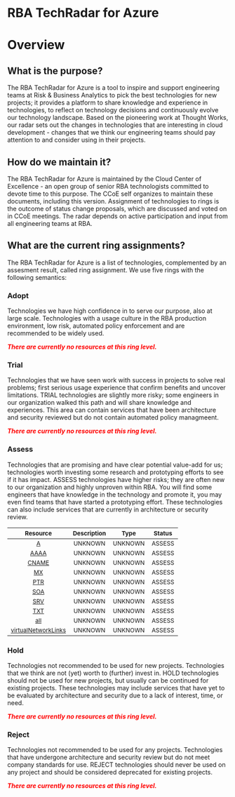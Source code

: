 
RBA TechRadar for Azure
=======================

# Overview

## What is the purpose?


The RBA TechRadar for Azure is a tool to inspire and support engineering teams at Risk & Business Analytics to pick the best technologies for new projects; it provides a platform to share knowledge and experience in technologies, to reflect on technology decisions and continuously evolve our technology landscape.  Based on the pioneering work at Thought Works, our radar sets out the changes in technologies that are interesting in cloud development - changes that we think our engineering teams should pay attention to and consider using in their projects.
## How do we maintain it?


The RBA TechRadar for Azure is maintained by the Cloud Center of Excellence - an open group of senior RBA technologists committed to devote time to this purpose.  The CCoE self organizes to maintain these documents, including this version.  Assignment of technologies to rings is the outcome of status change proposals, which are discussed and voted on in CCoE meetings.  The radar depends on active participation and input from all engineering teams at RBA.
## What are the current ring assignments?


The RBA TechRadar for Azure is a list of technologies, complemented by an assesment result, called ring assignment.  We use five rings with the following semantics:
### Adopt


Technologies we have high confidence in to serve our purpose, also at large scale.  Technologies with a usage culture in the RBA production environment, low risk, automated policy enforcement and are recommended to be widely used.  
  
***<font color="red"> There are currently no resources at this ring level. </font>***
### Trial


Technologies that we have seen work with success in projects to solve real problems;  first serious usage experience that confirm benefits and uncover limitations.  TRIAL technologies are slightly more risky; some engineers in our organization walked this path and will share knowledge and experiences.  This area can contain services that have been architecture and security reviewed but do not contain automated policy managmeent.  
  
***<font color="red"> There are currently no resources at this ring level. </font>***
### Assess


Technologies that are promising and have clear potential value-add for us; technologies worth investing some research and prototyping efforts to see if it has impact.  ASSESS technologies have higher risks;  they are often new to our organization and highly unproven within RBA.  You will find some engineers that have knowledge in the technology and promote it, you may even find teams that have started a prototyping effort.  These technologies can also include services that are currently in architecture or security review.  

|<sub>Resource</sub>|<sub>Description</sub>|<sub>Type</sub>|<sub>Status</sub>|
| :---: | :---: | :---: | :---: |
|<sub>[A](https://github.com/openrba/python-azure-techradar/tree/master/Microsoft.AppPlatform/privateDnsZones/A)</sub>|<sub>UNKNOWN</sub>|<sub>UNKNOWN</sub>|<sub>ASSESS</sub>|
|<sub>[AAAA](https://github.com/openrba/python-azure-techradar/tree/master/Microsoft.AppPlatform/privateDnsZones/AAAA)</sub>|<sub>UNKNOWN</sub>|<sub>UNKNOWN</sub>|<sub>ASSESS</sub>|
|<sub>[CNAME](https://github.com/openrba/python-azure-techradar/tree/master/Microsoft.AppPlatform/privateDnsZones/CNAME)</sub>|<sub>UNKNOWN</sub>|<sub>UNKNOWN</sub>|<sub>ASSESS</sub>|
|<sub>[MX](https://github.com/openrba/python-azure-techradar/tree/master/Microsoft.AppPlatform/privateDnsZones/MX)</sub>|<sub>UNKNOWN</sub>|<sub>UNKNOWN</sub>|<sub>ASSESS</sub>|
|<sub>[PTR](https://github.com/openrba/python-azure-techradar/tree/master/Microsoft.AppPlatform/privateDnsZones/PTR)</sub>|<sub>UNKNOWN</sub>|<sub>UNKNOWN</sub>|<sub>ASSESS</sub>|
|<sub>[SOA](https://github.com/openrba/python-azure-techradar/tree/master/Microsoft.AppPlatform/privateDnsZones/SOA)</sub>|<sub>UNKNOWN</sub>|<sub>UNKNOWN</sub>|<sub>ASSESS</sub>|
|<sub>[SRV](https://github.com/openrba/python-azure-techradar/tree/master/Microsoft.AppPlatform/privateDnsZones/SRV)</sub>|<sub>UNKNOWN</sub>|<sub>UNKNOWN</sub>|<sub>ASSESS</sub>|
|<sub>[TXT](https://github.com/openrba/python-azure-techradar/tree/master/Microsoft.AppPlatform/privateDnsZones/TXT)</sub>|<sub>UNKNOWN</sub>|<sub>UNKNOWN</sub>|<sub>ASSESS</sub>|
|<sub>[all](https://github.com/openrba/python-azure-techradar/tree/master/Microsoft.AppPlatform/privateDnsZones/all)</sub>|<sub>UNKNOWN</sub>|<sub>UNKNOWN</sub>|<sub>ASSESS</sub>|
|<sub>[virtualNetworkLinks](https://github.com/openrba/python-azure-techradar/tree/master/Microsoft.AppPlatform/privateDnsZones/virtualNetworkLinks)</sub>|<sub>UNKNOWN</sub>|<sub>UNKNOWN</sub>|<sub>ASSESS</sub>|

### Hold


Technologies not recommended to be used for new projects. Technologies that we think are not (yet) worth to (further) invest in.  HOLD technologies should not be used for new projects, but usually can be continued for existing projects.  These technologies may include services that have yet to be evaluated by architecture and security due to a lack of interest, time, or need.  
  
***<font color="red"> There are currently no resources at this ring level. </font>***
### Reject


Technologies not recommended to be used for any projects. Technologies that have undergone architecture and security review but do not meet company standards for use.  REJECT technologies should never be used on any project and should be considered deprecated for existing projects.  
  
***<font color="red"> There are currently no resources at this ring level. </font>***